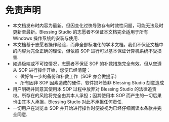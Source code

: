 # 免责声明

* 本文档发布时内容为最新。但因变化过快导致存有时效性问题，可能无法及时更新至最新。Blessing Studio 的志愿者不保证本文档完全适用于所有 Windows 操作系统的安装与使用.
* 本文档基于志愿者操作经验，而非全部标准化的学术文档。我们不保证文档中的内容为完全正确的理论，但依照 SOP 进行可以基本保证计算机系统不受损害.
* 如遇极端或不可控情况，志愿者不保证 SOP 的补救措施完全有效。但从您遵从 SOP 进行操作开始，您便已经清楚：
  * 做好每一步的备份和补救工作（SOP 亦会做提示）
  * 所有因非 SOP 因素造成的硬件、软件损坏皆非 Blessing Studio 刻意造成
* 用户明确并同意其使用本 SOP 过程中放弃对 Blessing Studio 的法律追责权。所存在的风险将完全由其本人承担；因其使用本 SOP 而产生的一切后果也由其本人承担，Blessing Studio 对此不承担任何责任.
* 一切用户在浏览本 SOP 并开始进行操作时便被视为已经仔细阅读本条款并完全同意.

